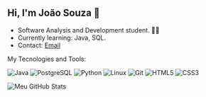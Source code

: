 ## Hi, I'm João Souza 👋
- Software Analysis and Development student. 👨‍💻
- Currently learning: Java, SQL.
- Contact: [Email](mailto:joao.psouza@germinare.org.br) <br>


My Tecnologies and Tools:


![Java](https://img.shields.io/badge/-Java-333333?style=flat&logo=java&logoColor=white)  ![PostgreSQL](https://img.shields.io/badge/-PostgreSQL-333333?style=flat&logo=postgresql&logoColor=white)   ![Python](https://img.shields.io/badge/-Python-333333?style=flat&logo=python)   ![Linux](https://img.shields.io/badge/-Linux-333333?style=flat&logo=linux&logoColor=white)  ![Git](https://img.shields.io/badge/-Git-333333?style=flat&logo=git&logoColor=white)  ![HTML5](https://img.shields.io/badge/-HTML5-333333?style=flat&logo=html5&logoColor=white)
  ![CSS3](https://img.shields.io/badge/-CSS3-333333?style=flat&logo=css3&logoColor=white)

![Meu GitHub Stats](https://github-readme-stats.vercel.app/api?username=JoaoSouzera)
